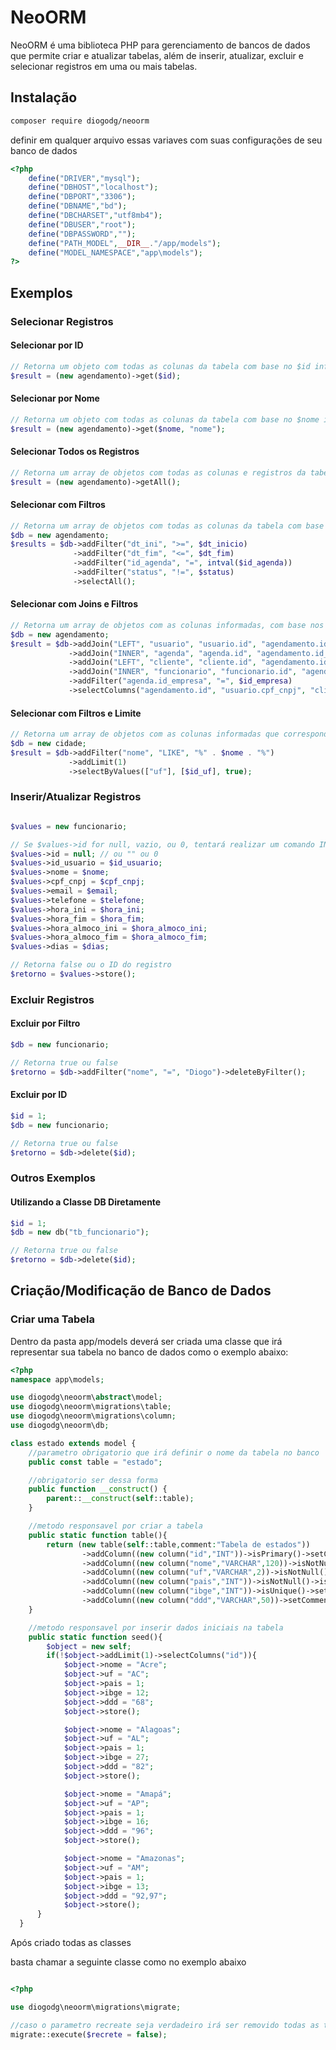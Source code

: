 # NeoORM

NeoORM é uma biblioteca PHP para gerenciamento de bancos de dados que permite criar e atualizar tabelas, além de inserir, atualizar, excluir e selecionar registros em uma ou mais tabelas.

## Instalação
```bash
composer require diogodg/neoorm
```

definir em qualquer arquivo essas variaves com suas configurações de seu banco de dados

```php
<?php
    define("DRIVER","mysql");
    define("DBHOST","localhost");
    define("DBPORT","3306");
    define("DBNAME","bd");
    define("DBCHARSET","utf8mb4");
    define("DBUSER","root");
    define("DBPASSWORD","");
    define("PATH_MODEL",__DIR__."/app/models");
    define("MODEL_NAMESPACE","app\models");
?>
```

## Exemplos

### Selecionar Registros

#### Selecionar por ID
```php
// Retorna um objeto com todas as colunas da tabela com base no $id informado
$result = (new agendamento)->get($id);
```

#### Selecionar por Nome
```php
// Retorna um objeto com todas as colunas da tabela com base no $nome informado
$result = (new agendamento)->get($nome, "nome");
```

#### Selecionar Todos os Registros
```php
// Retorna um array de objetos com todas as colunas e registros da tabela
$result = (new agendamento)->getAll();
```

#### Selecionar com Filtros
```php
// Retorna um array de objetos com todas as colunas da tabela com base nos filtros informados
$db = new agendamento;
$results = $db->addFilter("dt_ini", ">=", $dt_inicio)
              ->addFilter("dt_fim", "<=", $dt_fim)
              ->addFilter("id_agenda", "=", intval($id_agenda))
              ->addFilter("status", "!=", $status)
              ->selectAll();
```

#### Selecionar com Joins e Filtros
```php
// Retorna um array de objetos com as colunas informadas, com base nos filtros e joins adicionados
$db = new agendamento;
$result = $db->addJoin("LEFT", "usuario", "usuario.id", "agendamento.id_usuario")
             ->addJoin("INNER", "agenda", "agenda.id", "agendamento.id_agenda")
             ->addJoin("LEFT", "cliente", "cliente.id", "agendamento.id_cliente")
             ->addJoin("INNER", "funcionario", "funcionario.id", "agendamento.id_funcionario")
             ->addFilter("agenda.id_empresa", "=", $id_empresa)
             ->selectColumns("agendamento.id", "usuario.cpf_cnpj", "cliente.nome as cli_nome", "usuario.nome as usu_nome", "usuario.email", "usuario.telefone", "agenda.nome as age_nome", "funcionario.nome as fun_nome", "dt_ini", "dt_fim");
```

#### Selecionar com Filtros e Limite
```php
// Retorna um array de objetos com as colunas informadas que correspondem aos valores informados, com base nos filtros e limite especificados
$db = new cidade;
$result = $db->addFilter("nome", "LIKE", "%" . $nome . "%")
             ->addLimit(1)
             ->selectByValues(["uf"], [$id_uf], true);
```

### Inserir/Atualizar Registros

```php

$values = new funcionario;

// Se $values->id for null, vazio, ou 0, tentará realizar um comando INSERT. Caso contrário, tentará um UPDATE.
$values->id = null; // ou "" ou 0
$values->id_usuario = $id_usuario;
$values->nome = $nome;
$values->cpf_cnpj = $cpf_cnpj;
$values->email = $email;
$values->telefone = $telefone;
$values->hora_ini = $hora_ini;
$values->hora_fim = $hora_fim;
$values->hora_almoco_ini = $hora_almoco_ini;
$values->hora_almoco_fim = $hora_almoco_fim;
$values->dias = $dias;

// Retorna false ou o ID do registro
$retorno = $values->store();
```

### Excluir Registros

#### Excluir por Filtro
```php
$db = new funcionario;

// Retorna true ou false
$retorno = $db->addFilter("nome", "=", "Diogo")->deleteByFilter();
```

#### Excluir por ID
```php
$id = 1;
$db = new funcionario;

// Retorna true ou false
$retorno = $db->delete($id);
```

### Outros Exemplos

#### Utilizando a Classe DB Diretamente
```php
$id = 1;
$db = new db("tb_funcionario");

// Retorna true ou false
$retorno = $db->delete($id);
```

## Criação/Modificação de Banco de Dados

### Criar uma Tabela

Dentro da pasta app/models deverá ser criada uma classe que irá representar sua tabela no banco de dados como o exemplo abaixo:

```php
<?php
namespace app\models;

use diogodg\neoorm\abstract\model;
use diogodg\neoorm\migrations\table;
use diogodg\neoorm\migrations\column;
use diogodg\neoorm\db;

class estado extends model {
    //parametro obrigatorio que irá definir o nome da tabela no banco
    public const table = "estado";

    //obrigatorio ser dessa forma
    public function __construct() {
        parent::__construct(self::table);
    }

    //metodo responsavel por criar a tabela
    public static function table(){
        return (new table(self::table,comment:"Tabela de estados"))
                ->addColumn((new column("id","INT"))->isPrimary()->setComment("ID da cidade"))
                ->addColumn((new column("nome","VARCHAR",120))->isNotNull()->setComment("Nome do estado"))
                ->addColumn((new column("uf","VARCHAR",2))->isNotNull()->setComment("nome da Uf"))
                ->addColumn((new column("pais","INT"))->isNotNull()->isForeingKey(pais::table())->setComment("id da pais do estado"))
                ->addColumn((new column("ibge","INT"))->isUnique()->setComment("id do IBJE do estado"))
                ->addColumn((new column("ddd","VARCHAR",50))->setComment("DDDs separado por , da Uf"));
    }

    //metodo responsavel por inserir dados iniciais na tabela 
    public static function seed(){
        $object = new self;
        if(!$object->addLimit(1)->selectColumns("id")){
            $object->nome = "Acre";
            $object->uf = "AC";
            $object->pais = 1;
            $object->ibge = 12;
            $object->ddd = "68";
            $object->store();

            $object->nome = "Alagoas";
            $object->uf = "AL";
            $object->pais = 1;
            $object->ibge = 27;
            $object->ddd = "82";
            $object->store();

            $object->nome = "Amapá";
            $object->uf = "AP";
            $object->pais = 1;
            $object->ibge = 16;
            $object->ddd = "96";
            $object->store();

            $object->nome = "Amazonas";
            $object->uf = "AM";
            $object->pais = 1;
            $object->ibge = 13;
            $object->ddd = "92,97";
            $object->store();
      }
  }
```

Após criado todas as classes

basta chamar a seguinte classe como no exemplo abaixo

```php

<?php

use diogodg\neoorm\migrations\migrate;

//caso o parametro recreate seja verdadeiro irá ser removido todas as tabelas e depois recriadas novamente
migrate::execute($recrete = false);

```
